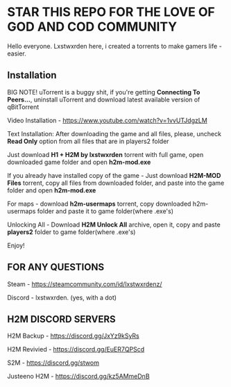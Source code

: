 # STAR THIS REPO FOR THE LOVE OF GOD AND COD COMMUNITY

Hello everyone. Lxstwxrden here, i created a torrents to make gamers life - easier.

## Installation
BIG NOTE! uTorrent is a buggy shit, if you're getting **Connecting To Peers...**, uninstall uTorrent and download latest available version of qBitTorrent

Video Installation - https://www.youtube.com/watch?v=1vvUTJdgzLM

Text Installation:
After downloading the game and all files, please, uncheck **Read Only** option from all files that are in players2 folder

Just download **H1 + H2M by lxstwxrden** torrent with full game, open downloaded game folder and open **h2m-mod.exe**

If you already have installed copy of the game - Just download **H2M-MOD Files** torrent, copy all files from downloaded folder, and paste into the game folder and open **h2m-mod.exe**

For maps - download **h2m-usermaps** torrent, copy downloaded h2m-usermaps folder and paste it to game folder(where .exe's)

Unlocking All - Download **H2M Unlock All** archive, open it, copy and paste **players2** folder to game folder(where .exe's)

Enjoy!

## FOR ANY QUESTIONS
Steam - https://steamcommunity.com/id/lxstwxrdenz/

Discord - lxstwxrden. (yes, with a dot)

## H2M DISCORD SERVERS
H2M Backup - https://discord.gg/JxYz9kSyRs

H2M Revivied - https://discord.gg/EuER7QPScd

S2M - https://discord.gg/stwom

Justeeno H2M - https://discord.gg/kz5AMmeDnB
